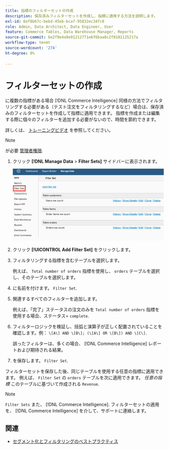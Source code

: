 ```yaml
---
title: 指標のフィルターセットの作成
description: 保存済みフィルターセットを作成し、指標に適用する方法を説明します。
exl-id: 6ef8b67c-bebd-45eb-bca7-95832ec34fc8
role: Admin, Data Architect, Data Engineer, User
feature: Commerce Tables, Data Warehouse Manager, Reports
source-git-commit: 6e2f9e4a9e91212771e6f6baa8c2f8101125217a
workflow-type: tm+mt
source-wordcount: '274'
ht-degree: 0%

---
```


# フィルターセットの作成

に複数の指標がある場合 [!DNL Commerce Intelligence] 同様の方法でフィルタリングする必要がある（テスト注文をフィルタリングするなど）場合は、保存済みのフィルターセットを作成して指標に適用できます。 指標を作成または編集する際に個々のフィルターを追加する必要がないので、時間を節約できます。

詳しくは、 [トレーニングビデオ](https://experienceleague.adobe.com/docs/commerce-knowledge-base/kb/how-to/mbi-training-video-filter-sets.html) を参照してください。

>[!NOTE]
>
>が必要 [管理者権限](../../administrator/user-management/user-management.md).

1. クリック **[!DNL Manage Data** > **Filter Sets]** サイドバーに表示されます。

   ![](../../assets/create-filter-sets.png)

1. クリック **[!UICONTROL Add Filter Set]** をクリックします。

1. フィルタリングする指標を含むテーブルを選択します。

   例えば、 `Total number of orders` 指標を使用し、 `orders` テーブルを選択し、そのテーブルを選択します。

1. に名前を付けます。 `Filter Set`.

1. 関連するすべてのフィルターを追加します。

   例えば、「完了」ステータスの注文のみを `Total number of orders` 指標を使用する場合、ステータス= `complete`.

1. フィルターロジックを検証し、括弧と演算子が正しく配置されていることを確認します。例： `\[A\] AND \[B\]; (\[A\] OR \[B\]) AND \[C\]`.

   誤ったフィルターは、多くの場合、 [!DNL Commerce Intelligence] レポートおよび期待される結果。

1. を保存します。 `Filter Set`.

フィルターセットを保存した後、同じテーブルを使用する任意の指標に適用できます。 例えば、 `Filter Set` の `orders` テーブルを次に適用できます。 *任意の指標* このテーブルに基づいて作成される `Revenue`.

>[!NOTE]
>
>`Filter Sets` また、 [!DNL Commerce Intelligence]. フィルターセットの適用を、 [!DNL Commerce Intelligence] を介して、サポートに連絡します。

## 関連

* [セグメント化とフィルタリングのベストプラクティス](../../best-practices/segment-filter.md)
